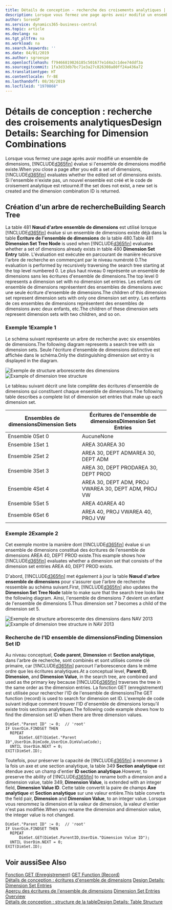 ```yaml
---
title: Détails de conception - recherche des croisements analytiques | Microsoft Docs
description: Lorsque vous fermez une page après avoir modifié un ensemble de dimensions, Business Central évalue si l'ensemble de dimensions modifié existe. Si l'ensemble n'existe pas, un nouvel ensemble est créé et le code de croisement analytique est retourné.
author: SorenGP
ms.service: dynamics365-business-central
ms.topic: article
ms.devlang: na
ms.tgt_pltfrm: na
ms.workload: na
ms.search.keywords: ''
ms.date: 04/01/2019
ms.author: sgroespe
ms.openlocfilehash: f79466819826185c501677e1d4a2c1dee74ddf3a
ms.sourcegitcommit: 1fa3d33db7bc71e3a27c826308a80ff24a436a72
ms.translationtype: HT
ms.contentlocale: fr-BE
ms.lasthandoff: 08/30/2019
ms.locfileid: "1970868"
---
```

# <a name="design-details-searching-for-dimension-combinations"></a><span data-ttu-id="0c950-104">Détails de conception : recherche des croisements analytiques</span><span class="sxs-lookup"><span data-stu-id="0c950-104">Design Details: Searching for Dimension Combinations</span></span>
<span data-ttu-id="0c950-105">Lorsque vous fermez une page après avoir modifié un ensemble de dimensions, [!INCLUDE[d365fin](includes/d365fin_md.md)] évalue si l'ensemble de dimensions modifié existe.</span><span class="sxs-lookup"><span data-stu-id="0c950-105">When you close a page after you edit a set of dimensions, [!INCLUDE[d365fin](includes/d365fin_md.md)] evaluates whether the edited set of dimensions exists.</span></span> <span data-ttu-id="0c950-106">Si l'ensemble n'existe pas, un nouvel ensemble est créé et le code de croisement analytique est retourné.</span><span class="sxs-lookup"><span data-stu-id="0c950-106">If the set does not exist, a new set is created and the dimension combination ID is returned.</span></span>  

## <a name="building-search-tree"></a><span data-ttu-id="0c950-107">Création d'un arbre de recherche</span><span class="sxs-lookup"><span data-stu-id="0c950-107">Building Search Tree</span></span>  
 <span data-ttu-id="0c950-108">La table 481 **Nœud d'arbre ensemble de dimensions** est utilisé lorsque [!INCLUDE[d365fin](includes/d365fin_md.md)] évalue si un ensemble de dimensions existe déjà dans la table **Écriture de l'ensemble de dimensions** de la table 480.</span><span class="sxs-lookup"><span data-stu-id="0c950-108">Table 481 **Dimension Set Tree Node** is used when [!INCLUDE[d365fin](includes/d365fin_md.md)] evaluates whether a set of dimensions already exists in table 480 **Dimension Set Entry** table.</span></span> <span data-ttu-id="0c950-109">L'évaluation est exécutée en parcourant de manière récursive l'arbre de recherche en commençant par le niveau numéroté 0.</span><span class="sxs-lookup"><span data-stu-id="0c950-109">The evaluation is performed by recursively traversing the search tree starting at the top level numbered 0.</span></span> <span data-ttu-id="0c950-110">Le plus haut niveau 0 représente un ensemble de dimensions sans les écritures d'ensemble de dimensions.</span><span class="sxs-lookup"><span data-stu-id="0c950-110">The top level 0 represents a dimension set with no dimension set entries.</span></span> <span data-ttu-id="0c950-111">Les enfants cet ensemble de dimensions représentent des ensembles de dimensions avec une seule écriture d'ensemble de dimensions.</span><span class="sxs-lookup"><span data-stu-id="0c950-111">The children of this dimension set represent dimension sets with only one dimension set entry.</span></span> <span data-ttu-id="0c950-112">Les enfants de ces ensembles de dimensions représentent des ensembles de dimensions avec deux enfants, etc.</span><span class="sxs-lookup"><span data-stu-id="0c950-112">The children of these dimension sets represent dimension sets with two children, and so on.</span></span>  

### <a name="example-1"></a><span data-ttu-id="0c950-113">Exemple 1</span><span class="sxs-lookup"><span data-stu-id="0c950-113">Example 1</span></span>  
 <span data-ttu-id="0c950-114">Le schéma suivant représente un arbre de recherche avec six ensembles de dimensions.</span><span class="sxs-lookup"><span data-stu-id="0c950-114">The following diagram represents a search tree with six dimension sets.</span></span> <span data-ttu-id="0c950-115">Seule l'écriture d'ensemble de dimensions distinctive est affichée dans le schéma.</span><span class="sxs-lookup"><span data-stu-id="0c950-115">Only the distinguishing dimension set entry is displayed in the diagram.</span></span>  

 <span data-ttu-id="0c950-116">![Exemple de structure arborescente des dimensions](media/nav2013_dimension_tree.png "Exemple de structure arborescente des dimensions")</span><span class="sxs-lookup"><span data-stu-id="0c950-116">![Example of dimension tree structure](media/nav2013_dimension_tree.png "Example of dimension tree structure")</span></span>  

 <span data-ttu-id="0c950-117">Le tableau suivant décrit une liste complète des écritures d'ensemble de dimensions qui constituent chaque ensemble de dimensions.</span><span class="sxs-lookup"><span data-stu-id="0c950-117">The following table describes a complete list of dimension set entries that make up each dimension set.</span></span>  

|<span data-ttu-id="0c950-118">Ensembles de dimensions</span><span class="sxs-lookup"><span data-stu-id="0c950-118">Dimension Sets</span></span>|<span data-ttu-id="0c950-119">Écritures de l'ensemble de dimensions</span><span class="sxs-lookup"><span data-stu-id="0c950-119">Dimension Set Entries</span></span>|  
|--------------------|---------------------------|  
|<span data-ttu-id="0c950-120">Ensemble 0</span><span class="sxs-lookup"><span data-stu-id="0c950-120">Set 0</span></span>|<span data-ttu-id="0c950-121">Aucune</span><span class="sxs-lookup"><span data-stu-id="0c950-121">None</span></span>|  
|<span data-ttu-id="0c950-122">Ensemble 1</span><span class="sxs-lookup"><span data-stu-id="0c950-122">Set 1</span></span>|<span data-ttu-id="0c950-123">AREA 30</span><span class="sxs-lookup"><span data-stu-id="0c950-123">AREA 30</span></span>|  
|<span data-ttu-id="0c950-124">Ensemble 2</span><span class="sxs-lookup"><span data-stu-id="0c950-124">Set 2</span></span>|<span data-ttu-id="0c950-125">AREA 30, DEPT ADM</span><span class="sxs-lookup"><span data-stu-id="0c950-125">AREA 30, DEPT ADM</span></span>|  
|<span data-ttu-id="0c950-126">Ensemble 3</span><span class="sxs-lookup"><span data-stu-id="0c950-126">Set 3</span></span>|<span data-ttu-id="0c950-127">AREA 30, DEPT PROD</span><span class="sxs-lookup"><span data-stu-id="0c950-127">AREA 30, DEPT PROD</span></span>|  
|<span data-ttu-id="0c950-128">Ensemble 4</span><span class="sxs-lookup"><span data-stu-id="0c950-128">Set 4</span></span>|<span data-ttu-id="0c950-129">AREA 30, DEPT ADM, PROJ VW</span><span class="sxs-lookup"><span data-stu-id="0c950-129">AREA 30, DEPT ADM, PROJ VW</span></span>|  
|<span data-ttu-id="0c950-130">Ensemble 5</span><span class="sxs-lookup"><span data-stu-id="0c950-130">Set 5</span></span>|<span data-ttu-id="0c950-131">AREA 40</span><span class="sxs-lookup"><span data-stu-id="0c950-131">AREA 40</span></span>|  
|<span data-ttu-id="0c950-132">Ensemble 6</span><span class="sxs-lookup"><span data-stu-id="0c950-132">Set 6</span></span>|<span data-ttu-id="0c950-133">AREA 40, PROJ VW</span><span class="sxs-lookup"><span data-stu-id="0c950-133">AREA 40, PROJ VW</span></span>|  

### <a name="example-2"></a><span data-ttu-id="0c950-134">Exemple 2</span><span class="sxs-lookup"><span data-stu-id="0c950-134">Example 2</span></span>  
 <span data-ttu-id="0c950-135">Cet exemple montre la manière dont [!INCLUDE[d365fin](includes/d365fin_md.md)] évalue si un ensemble de dimensions constitué des écritures de l'ensemble de dimensions AREA 40, DEPT PROD existe.</span><span class="sxs-lookup"><span data-stu-id="0c950-135">This example shows how [!INCLUDE[d365fin](includes/d365fin_md.md)] evaluates whether a dimension set that consists of the dimension set entries AREA 40, DEPT PROD exists.</span></span>  

 <span data-ttu-id="0c950-136">D'abord, [!INCLUDE[d365fin](includes/d365fin_md.md)] met également à jour la table **Nœud d'arbre ensemble de dimensions** pour s'assurer que l'arbre de recherche ressemble au schéma suivant.</span><span class="sxs-lookup"><span data-stu-id="0c950-136">First, [!INCLUDE[d365fin](includes/d365fin_md.md)] also updates the **Dimension Set Tree Node** table to make sure that the search tree looks like the following diagram.</span></span> <span data-ttu-id="0c950-137">Ainsi, l'ensemble de dimensions 7 devient un enfant de l'ensemble de dimensions 5.</span><span class="sxs-lookup"><span data-stu-id="0c950-137">Thus dimension set 7 becomes a child of the dimension set 5.</span></span>  

 <span data-ttu-id="0c950-138">![Exemple de structure arborescente des dimensions dans NAV 2013](media/nav2013_dimension_tree_example2.png "Exemple de structure arborescente des dimensions dans NAV 2013")</span><span class="sxs-lookup"><span data-stu-id="0c950-138">![Example of dimension tree structure in NAV 2013](media/nav2013_dimension_tree_example2.png "Example of dimension tree structure in NAV 2013")</span></span>  

### <a name="finding-dimension-set-id"></a><span data-ttu-id="0c950-139">Recherche de l'ID ensemble de dimensions</span><span class="sxs-lookup"><span data-stu-id="0c950-139">Finding Dimension Set ID</span></span>  
 <span data-ttu-id="0c950-140">Au niveau conceptuel, **Code parent**, **Dimension** et **Section analytique**, dans l'arbre de recherche, sont combinés et sont utilisés comme clé primaire, car [!INCLUDE[d365fin](includes/d365fin_md.md)] parcourt l'arborescence dans le même ordre que les écritures analytiques.</span><span class="sxs-lookup"><span data-stu-id="0c950-140">At a conceptual level, **Parent ID**, **Dimension**, and **Dimension Value**, in the search tree, are combined and used as the primary key because [!INCLUDE[d365fin](includes/d365fin_md.md)] traverses the tree in the same order as the dimension entries.</span></span> <span data-ttu-id="0c950-141">La fonction GET (enregistrement) est utilisée pour rechercher l'ID de l'ensemble de dimensions</span><span class="sxs-lookup"><span data-stu-id="0c950-141">The GET function (record) is used to search for dimension set ID.</span></span> <span data-ttu-id="0c950-142">L'exemple de code suivant indique comment trouver l'ID d'ensemble de dimensions lorsqu'il existe trois sections analytiques.</span><span class="sxs-lookup"><span data-stu-id="0c950-142">The following code example shows how to find the dimension set ID when there are three dimension values.</span></span>  

```  
DimSet."Parent ID" := 0;  // 'root'  
IF UserDim.FINDSET THEN  
  REPEAT  
      DimSet.GET(DimSet."Parent ID",UserDim.DimCode,UserDim.DimValueCode);  
  UNTIL UserDim.NEXT = 0;  
EXIT(DimSet.ID);  

```  

<span data-ttu-id="0c950-143">Toutefois, pour préserver la capacité de [!INCLUDE[d365fin](includes/d365fin_md.md)] à renommer à la fois un axe et une section analytique, la table 349 **Section analytique** est étendue avec un champ d'entier **ID section analytique**.</span><span class="sxs-lookup"><span data-stu-id="0c950-143">However, to preserve the ability of [!INCLUDE[d365fin](includes/d365fin_md.md)] to rename both a dimension and a dimension value, table 349, **Dimension Value**, is extended with an integer field, **Dimension Value ID**.</span></span> <span data-ttu-id="0c950-144">Cette table convertit la paire de champs **Axe analytique** et **Section analytique** sur une valeur entière.</span><span class="sxs-lookup"><span data-stu-id="0c950-144">This table converts the field pair, **Dimension** and **Dimension Value**, to an integer value.</span></span> <span data-ttu-id="0c950-145">Lorsque vous renommez la dimension et la valeur de dimension, la valeur d'entier n'est pas modifiée.</span><span class="sxs-lookup"><span data-stu-id="0c950-145">When you rename the dimension and dimension value, the integer value is not changed.</span></span>  

```  
DimSet."Parent ID" := 0;  // 'root'  
IF UserDim.FINDSET THEN  
  REPEAT  
      DimSet.GET(DimSet.ParentID,UserDim."Dimension Value ID");  
  UNTIL UserDim.NEXT = 0;  
EXIT(DimSet.ID);  

```  

## <a name="see-also"></a><span data-ttu-id="0c950-146">Voir aussi</span><span class="sxs-lookup"><span data-stu-id="0c950-146">See Also</span></span>  
 <span data-ttu-id="0c950-147">[Fonction GET (Enregistrement)](/dynamics-nav/GET-Function--Record-)  </span><span class="sxs-lookup"><span data-stu-id="0c950-147">[GET Function (Record)](/dynamics-nav/GET-Function--Record-)  </span></span>  
 <span data-ttu-id="0c950-148">[Détails de conception : écritures d'ensemble de dimensions](design-details-dimension-set-entries.md) </span><span class="sxs-lookup"><span data-stu-id="0c950-148">[Design Details: Dimension Set Entries](design-details-dimension-set-entries.md) </span></span>  
 <span data-ttu-id="0c950-149">[Aperçu des écritures de l'ensemble de dimensions](design-details-dimension-set-entries-overview.md) </span><span class="sxs-lookup"><span data-stu-id="0c950-149">[Dimension Set Entries Overview](design-details-dimension-set-entries-overview.md) </span></span>  
 [<span data-ttu-id="0c950-150">Détails de conception : structure de la table</span><span class="sxs-lookup"><span data-stu-id="0c950-150">Design Details: Table Structure</span></span>](design-details-table-structure.md)   
 
